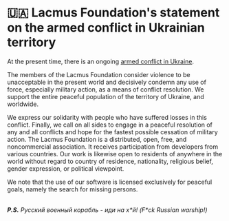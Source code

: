 # 🇺🇦 Lacmus Foundation's statement on the armed conflict in Ukrainian territory

At the present time, there is an ongoing [armed conflict in Ukraine](https://en.wikipedia.org/wiki/2022\_Russian\_invasion\_of\_Ukraine).&#x20;

The members of the Lacmus Foundation consider violence to be unacceptable in the present world and decisively condemn any use of force, especially military action, as a means of conflict resolution. We support the entire peaceful population of the territory of Ukraine, and worldwide.

&#x20;We express our solidarity with people who have suffered losses in this conflict. Finally, we call on all sides to engage in a peaceful resolution of any and all conflicts and hope for the fastest possible cessation of military action. The Lacmus Foundation is a distributed, open, free, and noncommercial association. It receives participation from developers from various countries. Our work is likewise open to residents of anywhere in the world without regard to country of residence, nationality, religious belief, gender expression, or political viewpoint.&#x20;

We note that the use of our software is licensed exclusively for peaceful goals, namely the search for missing persons.

\
_**P.S.** Русский военный корабль - иди на х\*й! (F\*ck Russian warship!)_
